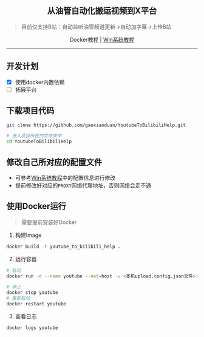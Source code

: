 <h2 align="center">从油管自动化搬运视频到X平台</h2>

> 目前仅支持B站：自动监听油管频道更新->自动加字幕->上传B站


<div align="center">
  <span>Docker教程 | </span>
  <a href="https://github.com/gaoxiaoduan/YoutubeToBilibiliHelp/blob/main/docs/document-win.md">
  Win系统教程
  </a>
</div>

---

## 开发计划

- [x] 使用docker内置依赖
- [ ] 拓展平台

## 下载项目代码

```bash
git clone https://github.com/gaoxiaoduan/YoutubeToBilibiliHelp.git

# 进入项目所在的文件夹中
cd YoutubeToBilibiliHelp
```

## 修改自己所对应的配置文件

- 可参考[Win系统教程](https://github.com/gaoxiaoduan/YoutubeToBilibiliHelp/blob/main/docs/document-win.md)中的配置信息进行修改
- 提前修改好对应的`PROXY`网络代理地址，否则网络会走不通

## 使用Docker运行

> 需要提前安装好Docker

1. 构建Image

```bash
docker build -t youtube_to_bilibili_help .
```

2. 运行容器

```bash
# 启动
docker run -d --name youtube --net=host -v <本机upload.config.json文件>:/usr/app/upload.config.json youtube_to_bilibili_help

# 停止
docker stop youtube
# 重新启动
docker restart youtube
```

3. 查看日志

```bash
docker logs youtube
```
